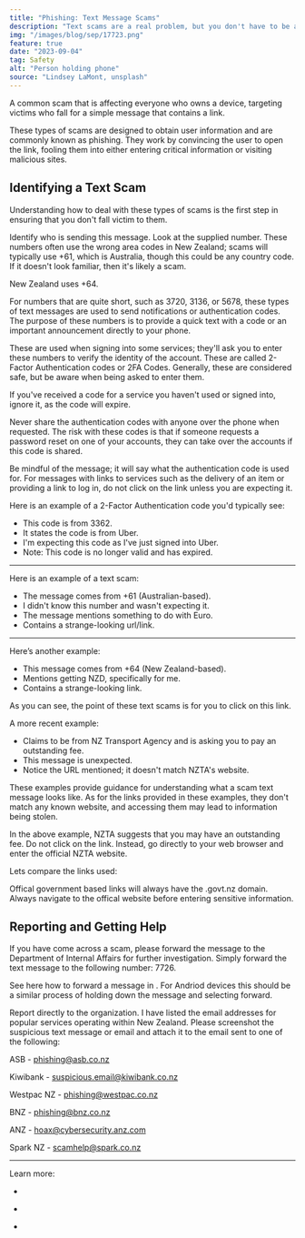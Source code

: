 ```yaml
---
title: "Phishing: Text Message Scams"
description: "Text scams are a real problem, but you don't have to be a victim. This article explains how text scams work, what to avoid, and how to stay safe online."
img: "/images/blog/sep/17723.png"
feature: true
date: "2023-09-04"
tag: Safety
alt: "Person holding phone"
source: "Lindsey LaMont, unsplash"
---
```


A common scam that is affecting everyone who owns a device, targeting victims who fall for a simple message that contains a link.

These types of scams are designed to obtain user information and are commonly known as phishing. They work by convincing the user to open the link, fooling them into either entering critical information or visiting malicious sites.

## Identifying a Text Scam

Understanding how to deal with these types of scams is the first step in ensuring that you don't fall victim to them.

Identify who is sending this message.
Look at the supplied number. These numbers often use the wrong area codes in New Zealand; scams will typically use +61, which is Australia, though this could be any country code. If it doesn't look familiar, then it's likely a scam.

New Zealand uses +64.

For numbers that are quite short, such as 3720, 3136, or 5678, these types of text messages are used to send notifications or authentication codes. The purpose of these numbers is to provide a quick text with a code or an important announcement directly to your phone.

These are used when signing into some services; they'll ask you to enter these numbers to verify the identity of the account. These are called 2-Factor Authentication codes or 2FA Codes. Generally, these are considered safe, but be aware when being asked to enter them.

If you've received a code for a service you haven't used or signed into, ignore it, as the code will expire.

Never share the authentication codes with anyone over the phone when requested. The risk with these codes is that if someone requests a password reset on one of your accounts, they can take over the accounts if this code is shared.

Be mindful of the message; it will say what the authentication code is used for. For messages with links to services such as the delivery of an item or providing a link to log in, do not click on the link unless you are expecting it.

Here is an example of a 2-Factor Authentication code you'd typically see:

<Media source="/images/blog/sep/Uber.jpg" alt="Uber Authentication Code Example"></Media>

- This code is from 3362.
- It states the code is from Uber.
- I'm expecting this code as I've just signed into Uber.
- Note: This code is no longer valid and has expired.

<hr>

Here is an example of a text scam:

<Media source="/images/blog/sep/EURO.jpg" alt="Phishing Text example international"></Media>

- The message comes from +61 (Australian-based).
- I didn't know this number and wasn't expecting it.
- The message mentions something to do with Euro.
- Contains a strange-looking url/link.

<hr>

Here’s another example:
<Media source="/images/blog/sep/NZD.jpg" alt="Phishing Text example local"></Media>

- This message comes from +64 (New Zealand-based).
- Mentions getting NZD, specifically for me.
- Contains a strange-looking link.

As you can see, the point of these text scams is for you to click on this link.

A more recent example:
<Media source="/images/blog/sep/nzta.png" alt="NZ Transport agency phishing example"></Media>

- Claims to be from NZ Transport Agency and is asking you to pay an outstanding fee.
- This message is unexpected.
- Notice the URL mentioned; it doesn't match NZTA's website.

These examples provide guidance for understanding what a scam text message looks like.
As for the links provided in these examples, they don't match any known website, and accessing them may lead to information being stolen.

In the above example, NZTA suggests that you may have an outstanding fee. Do not click on the link. Instead, go directly to your web browser and enter the official NZTA website.

Lets compare the links used:
<Media source="/images/blog/sep/compare.svg" alt="Comparing phishing link vs legitimate"></Media>

Offical government based links will always have the .govt.nz domain.
Always navigate to the offical website before entering sensitive information.

## Reporting and Getting Help

If you have come across a scam, please forward the message to the Department of Internal Affairs for further investigation.
Simply forward the text message to the following number: 7726.

See here how to forward a message in <PageLink title="iOS" url="https://support.apple.com/en-nz/guide/iphone/iph125628311/ios"></PageLink>. For Andriod devices this should be a similar process of holding down the message and selecting forward.

Report directly to the organization. I have listed the email addresses for popular services operating within New Zealand.
Please screenshot the suspicious text message or email and attach it to the email sent to one of the following:

ASB - phishing@asb.co.nz

Kiwibank - suspicious.email@kiwibank.co.nz

Westpac NZ - phishing@westpac.co.nz

BNZ - phishing@bnz.co.nz

ANZ - hoax@cybersecurity.anz.com

Spark NZ - scamhelp@spark.co.nz

<hr> 
Learn more:

- <PageLink title="dia.govt.nz" url="https://www.dia.govt.nz/Spam-How-to-Report-Scams"></PageLink>

- <PageLink title="cert.nz" url="https://www.cert.govt.nz/individuals/common-threats/phishing/"></PageLink>

- <PageLink title="netsafe.org.nz" url="https://report.netsafe.org.nz/hc/en-au/requests/new"></PageLink>
